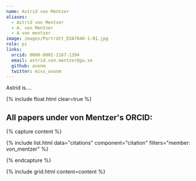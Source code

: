 ```yaml
---
name: Astrid von Mentzer
aliases:
  - Astrid von Mentzer
  - A. von Mentzer
  - A von mentzer
image: images/Porträtt_D3A7840-1-01.jpg
role: pi
links:
  orcid: 0000-0002-2167-1394
  email: astrid.von.mentzer@gu.se
  github: avonm
  twitter: miss_avonm
---
```


Astrid is....

{% include float.html clear=true %}

## All papers under von Mentzer's ORCID:

{% capture content %}

{% include list.html data="citations" component="citation" filters="member: von_mentzer" %}

{% endcapture %}

{% include grid.html content=content %}
